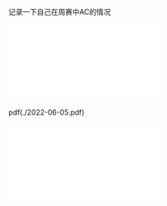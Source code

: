 记录一下自己在周赛中AC的情况


![图片](./2022-06-05.pdf "2022-06-05 AC")


pdf(./2022-06-05.pdf)


![图片](./2022-07-03.pdf "2022-06-05 AC")
